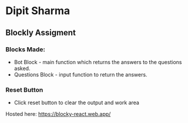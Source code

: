 # Dipit Sharma
## Blockly Assigment

### Blocks Made:
- Bot Block - main function which returns the answers to the questions asked.
- Questions Block - input function to return the answers.

### Reset Button 
- Click reset button to clear the output and work area 

Hosted here: https://blocky-react.web.app/